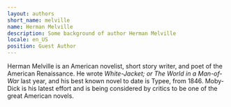 ```yaml
---
layout: authors
short_name: melville
name: Herman Melville
description: Some background of author Herman Melville
locale: en_US
position: Guest Author
---
```


Herman Melville is an American novelist, short story writer, and poet of the
American Renaissance<!--more-->. He wrote *White-Jacket; or The World in a
Man-of-War* last year, and his best known novel to date is Typee, from 1846.
Moby-Dick is his latest effort and is being considered by critics to be one of 
the great American novels.
